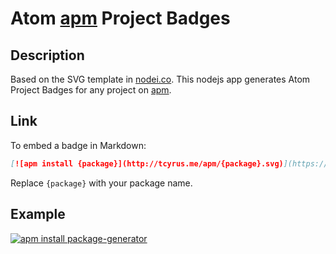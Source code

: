 # Atom [apm](https://github.com/atom/apm) Project Badges

## Description

Based on the SVG template in [nodei.co](https://nodei.co/). This nodejs app generates Atom Project Badges for any project on [apm](https://github.com/atom/apm).

## Link

To embed a badge in Markdown:

```md
[![apm install {package}](http://tcyrus.me/apm/{package}.svg)](https://atom.io/packages/{package})
```

Replace `{package}` with your package name.

## Example

[![apm install package-generator](http://tcyrus.me/apm/package-generator.svg)](https://atom.io/packages/package-generator)

